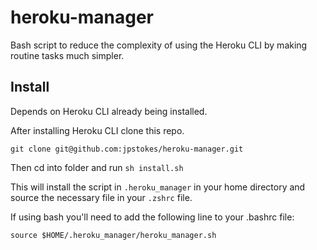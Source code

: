 # heroku-manager

Bash script to reduce the complexity of using the Heroku CLI by making routine tasks much simpler.

## Install

Depends on Heroku CLI already being installed.

After installing Heroku CLI clone this repo.

`git clone git@github.com:jpstokes/heroku-manager.git`

Then cd into folder and run `sh install.sh`

This will install the script in `.heroku_manager` in your home directory and source the necessary file in your `.zshrc` file.

If using bash you'll need to add the following line to your .bashrc file:

`source $HOME/.heroku_manager/heroku_manager.sh`
